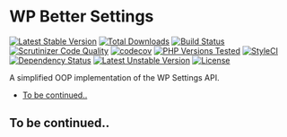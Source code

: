 # WP Better Settings

[![Latest Stable Version](https://poser.pugx.org/typisttech/wp-better-settings/v/stable)](https://packagist.org/packages/typisttech/wp-better-settings)
[![Total Downloads](https://poser.pugx.org/typisttech/wp-better-settings/downloads)](https://packagist.org/packages/typisttech/wp-better-settings)
[![Build Status](https://travis-ci.org/TypistTech/wp-better-settings.svg?branch=master)](https://travis-ci.org/TypistTech/wp-better-settings)
[![Scrutinizer Code Quality](https://scrutinizer-ci.com/g/TypistTech/wp-better-settings/badges/quality-score.png?b=master)](https://scrutinizer-ci.com/g/TypistTech/wp-better-settings/?branch=master)
[![codecov](https://codecov.io/gh/TypistTech/wp-better-settings/branch/master/graph/badge.svg)](https://codecov.io/gh/TypistTech/wp-better-settings)
[![PHP Versions Tested](http://php-eye.com/badge/typisttech/wp-better-settings/tested.svg)](https://travis-ci.org/TypistTech/wp-better-settings)
[![StyleCI](https://styleci.io/repos/81945222/shield?branch=master)](https://styleci.io/repos/81945222)
[![Dependency Status](https://gemnasium.com/badges/github.com/TypistTech/wp-better-settings.svg)](https://gemnasium.com/github.com/TypistTech/wp-better-settings)
[![Latest Unstable Version](https://poser.pugx.org/typisttech/wp-better-settings/v/unstable)](https://packagist.org/packages/typisttech/wp-better-settings)
[![License](https://poser.pugx.org/typisttech/wp-better-settings/license)](https://packagist.org/packages/typisttech/wp-better-settings)


A simplified OOP implementation of the WP Settings API.

<!-- START doctoc generated TOC please keep comment here to allow auto update -->
<!-- DON'T EDIT THIS SECTION, INSTEAD RE-RUN doctoc TO UPDATE -->


- [To be continued..](#to-be-continued)

<!-- END doctoc generated TOC please keep comment here to allow auto update -->

## To be continued..
